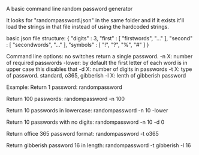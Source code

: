 A basic command line random password generator

It looks for "randompassword.json" in the same folder and if it exists it'll load the strings in that file instead of using
the hardcoded strings.

basic json file structure:
{
	"digits" : 3,
	"first" : [
		"firstwords",
		"..."
	],
	"second" : [
		"secondwords",
		"..."
	],
	"symbols" : [
		"!",
		"?",
		"%",
		"#"
	]
}

Command line options:
no switches return a single password.
-n X: number of required passwords
-lower: by default the first letter of each word is in upper case this disables that
-d X: number of digits in passwords
-t X: type of password. standard, o365, gibberish
-l X: lenth of gibberish password

Example:
Return 1 password:
	randompassword

Return 100 passwords:
	randompassword -n 100
	
Return 10 passwords in lowercase:
	randompassword -n 10 -lower
	
Return 10 passwords with no digits:
	randompassword -n 10 -d 0
	
Return office 365 password format:
	randompassword -t o365
	
Return gibberish password 16 in length:
	randompassword -t gibberish -l 16
